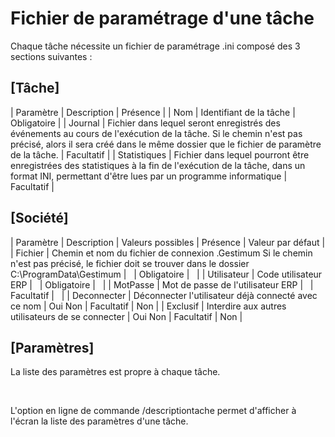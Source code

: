 # Fichier de paramétrage d'une tâche

Chaque tâche nécessite un fichier de paramétrage .ini composé des 3 sections suivantes :


## [Tâche]








| Paramètre | Description | Présence |
| Nom | Identifiant de la tâche | Obligatoire |
| Journal | Fichier dans lequel seront enregistrés des événements au cours de l'exécution de la tâche.
Si le chemin n'est pas précisé, alors il sera créé dans le même dossier que le fichier de paramètre de la tâche. | Facultatif |
| Statistiques | Fichier dans lequel pourront être enregistrées des statistiques à la fin de l'exécution de la tâche, dans un format INI, permettant d'être lues par un programme informatique | Facultatif |


## [Société]










| Paramètre | Description | Valeurs possibles | Présence | Valeur par défaut |
| Fichier | Chemin et nom du fichier de connexion .Gestimum
Si le chemin n'est pas précisé, le fichier doit se trouver dans le dossier C:\ProgramData\Gestimum |   | Obligatoire |   |
| Utilisateur | Code utilisateur ERP |   | Obligatoire |   |
| MotPasse | Mot de passe de l'utilisateur ERP |   | Facultatif |   |
| Deconnecter | Déconnecter l'utilisateur déjà connecté avec ce nom | Oui
Non | Facultatif | Non |
| Exclusif | Interdire aux autres utilisateurs de se connecter | Oui
Non | Facultatif | Non |


## [Paramètres]


La liste des paramètres est propre à chaque tâche.


 


L'option en ligne de commande /descriptiontache permet d'afficher à l'écran la liste des paramètres d'une tâche.


